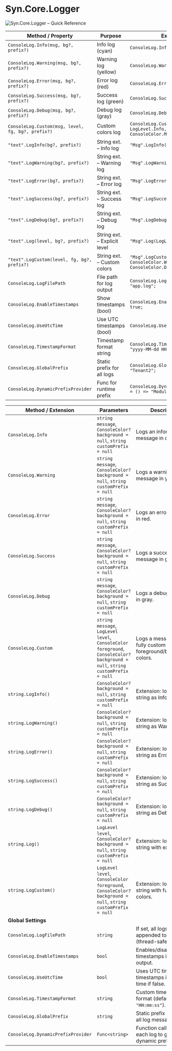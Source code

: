 ﻿# Syn.Core.Logger

![Syn.Core.Logger – Quick Reference](logger-quick-reference.png)


| Method / Property                  | Purpose                                  | Example |
|-------------------------------------|------------------------------------------|---------|
| `ConsoleLog.Info(msg, bg?, prefix?)`    | Info log (cyan)                          | `ConsoleLog.Info("Start");` |
| `ConsoleLog.Warning(msg, bg?, prefix?)` | Warning log (yellow)                     | `ConsoleLog.Warning("Check");` |
| `ConsoleLog.Error(msg, bg?, prefix?)`   | Error log (red)                           | `ConsoleLog.Error("Fail");` |
| `ConsoleLog.Success(msg, bg?, prefix?)` | Success log (green)                       | `ConsoleLog.Success("Done");` |
| `ConsoleLog.Debug(msg, bg?, prefix?)`   | Debug log (gray)                          | `ConsoleLog.Debug("Trace");` |
| `ConsoleLog.Custom(msg, level, fg, bg?, prefix?)` | Custom colors log                | `ConsoleLog.Custom("Custom", LogLevel.Info, ConsoleColor.Magenta);` |
| `"text".LogInfo(bg?, prefix?)`      | String ext. – Info log                    | `"Msg".LogInfo();` |
| `"text".LogWarning(bg?, prefix?)`   | String ext. – Warning log                 | `"Msg".LogWarning();` |
| `"text".LogError(bg?, prefix?)`     | String ext. – Error log                   | `"Msg".LogError();` |
| `"text".LogSuccess(bg?, prefix?)`   | String ext. – Success log                 | `"Msg".LogSuccess();` |
| `"text".LogDebug(bg?, prefix?)`     | String ext. – Debug log                   | `"Msg".LogDebug();` |
| `"text".Log(level, bg?, prefix?)`   | String ext. – Explicit level              | `"Msg".Log(LogLevel.Warning);` |
| `"text".LogCustom(level, fg, bg?, prefix?)` | String ext. – Custom colors         | `"Msg".LogCustom(LogLevel.Error, ConsoleColor.White, ConsoleColor.DarkRed);` |
| `ConsoleLog.LogFilePath`            | File path for log output                  | `ConsoleLog.LogFilePath = "app.log";` |
| `ConsoleLog.EnableTimestamps`       | Show timestamps (bool)                    | `ConsoleLog.EnableTimestamps = true;` |
| `ConsoleLog.UseUtcTime`             | Use UTC timestamps (bool)                 | `ConsoleLog.UseUtcTime = false;` |
| `ConsoleLog.TimestampFormat`        | Timestamp format string                   | `ConsoleLog.TimestampFormat = "yyyy-MM-dd HH:mm:ss";` |
| `ConsoleLog.GlobalPrefix`           | Static prefix for all logs                | `ConsoleLog.GlobalPrefix = "Tenant2";` |
| `ConsoleLog.DynamicPrefixProvider`  | Func<string> for runtime prefix           | `ConsoleLog.DynamicPrefixProvider = () => "Module:Core";` |






| Method / Extension                              | Parameters                                                                                          | Description                                                                                           | Example Usage |
|-------------------------------------------------|-----------------------------------------------------------------------------------------------------|-------------------------------------------------------------------------------------------------------|---------------|
| `ConsoleLog.Info`                               | `string message`, `ConsoleColor? background = null`, `string customPrefix = null`                   | Logs an informational message in cyan.                                                                | `ConsoleLog.Info("Starting migration...");` |
| `ConsoleLog.Warning`                            | `string message`, `ConsoleColor? background = null`, `string customPrefix = null`                   | Logs a warning message in yellow.                                                                     | `ConsoleLog.Warning("PK column type changed");` |
| `ConsoleLog.Error`                              | `string message`, `ConsoleColor? background = null`, `string customPrefix = null`                   | Logs an error message in red.                                                                         | `ConsoleLog.Error("Migration failed!", ConsoleColor.Black);` |
| `ConsoleLog.Success`                            | `string message`, `ConsoleColor? background = null`, `string customPrefix = null`                   | Logs a success message in green.                                                                      | `ConsoleLog.Success("Migration completed successfully");` |
| `ConsoleLog.Debug`                              | `string message`, `ConsoleColor? background = null`, `string customPrefix = null`                   | Logs a debug message in gray.                                                                         | `ConsoleLog.Debug("Checking constraints...");` |
| `ConsoleLog.Custom`                             | `string message`, `LogLevel level`, `ConsoleColor foreground`, `ConsoleColor? background = null`, `string customPrefix = null` | Logs a message with fully custom foreground/background colors.                                        | `ConsoleLog.Custom("Custom log", LogLevel.Info, ConsoleColor.Magenta, ConsoleColor.White);` |
| `string.LogInfo()`                              | `ConsoleColor? background = null`, `string customPrefix = null`                                     | Extension: logs the string as Info.                                                                   | `"Message".LogInfo();` |
| `string.LogWarning()`                           | `ConsoleColor? background = null`, `string customPrefix = null`                                     | Extension: logs the string as Warning.                                                                | `"Message".LogWarning();` |
| `string.LogError()`                             | `ConsoleColor? background = null`, `string customPrefix = null`                                     | Extension: logs the string as Error.                                                                  | `"Message".LogError(ConsoleColor.Black);` |
| `string.LogSuccess()`                           | `ConsoleColor? background = null`, `string customPrefix = null`                                     | Extension: logs the string as Success.                                                                | `"Message".LogSuccess();` |
| `string.LogDebug()`                             | `ConsoleColor? background = null`, `string customPrefix = null`                                     | Extension: logs the string as Debug.                                                                  | `"Message".LogDebug();` |
| `string.Log()`                                  | `LogLevel level`, `ConsoleColor? background = null`, `string customPrefix = null`                   | Extension: logs the string with explicit level.                                                       | `"Message".Log(LogLevel.Warning);` |
| `string.LogCustom()`                            | `LogLevel level`, `ConsoleColor foreground`, `ConsoleColor? background = null`, `string customPrefix = null` | Extension: logs the string with fully custom colors.                                                  | `"Message".LogCustom(LogLevel.Error, ConsoleColor.White, ConsoleColor.DarkRed);` |
| **Global Settings**                             |                                                                                                     |                                                                                                       |               |
| `ConsoleLog.LogFilePath`                        | `string`                                                                                            | If set, all logs are appended to this file (thread-safe).                                             | `ConsoleLog.LogFilePath = "app.log";` |
| `ConsoleLog.EnableTimestamps`                   | `bool`                                                                                              | Enables/disables timestamps in log output.                                                            | `ConsoleLog.EnableTimestamps = true;` |
| `ConsoleLog.UseUtcTime`                         | `bool`                                                                                              | Uses UTC time for timestamps if true; local time if false.                                            | `ConsoleLog.UseUtcTime = false;` |
| `ConsoleLog.TimestampFormat`                    | `string`                                                                                            | Custom timestamp format (default `"HH:mm:ss"`).                                                        | `ConsoleLog.TimestampFormat = "yyyy-MM-dd HH:mm:ss";` |
| `ConsoleLog.GlobalPrefix`                       | `string`                                                                                            | Static prefix added to all log messages.                                                              | `ConsoleLog.GlobalPrefix = "Tenant2";` |
| `ConsoleLog.DynamicPrefixProvider`              | `Func<string>`                                                                                      | Function called before each log to generate a dynamic prefix.                                         | `ConsoleLog.DynamicPrefixProvider = () => $"Module:{GetModuleName()}";` |